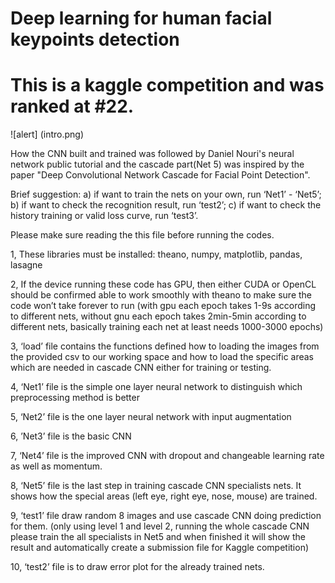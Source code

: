 # Deep learning for human facial keypoints detection
# This is a kaggle competition and was ranked at #22. 

![alert] (intro.png)

How the CNN built and trained was followed by Daniel Nouri's neural network public tutorial and the cascade part(Net 5) was inspired by the paper "Deep Convolutional Network Cascade for Facial Point Detection". 

Brief suggestion: a) if want to train the nets on your own, run ‘Net1’ - ‘Net5’; b) if want to check the recognition result, run ‘test2’; c) if want to check the history training or valid loss curve, run ‘test3’. 


Please make sure reading the this file before running the codes.

1, These libraries must be installed: theano, numpy, matplotlib, pandas, lasagne 

2, If the device running these code has GPU, then either CUDA or OpenCL should be confirmed able to work smoothly with theano to make sure the code won’t take forever to run (with gpu each epoch takes 1-9s according to different nets, without gnu each epoch takes 2min-5min according to different nets, basically training each net at least needs 1000-3000 epochs)

3, ‘load’ file contains the functions defined how to loading the images from the provided csv to our working space and how to load the specific areas which are needed in cascade CNN either for training or testing. 

4, ‘Net1’ file is the simple one layer neural network to distinguish which preprocessing method is better

5, ‘Net2’ file is the one layer neural network with input augmentation

6, ’Net3’ file is the basic CNN

7, ‘Net4’ file is the improved CNN with dropout and changeable learning rate as well as momentum.

8, ‘Net5’ file is the last step in training cascade CNN specialists nets. It shows how the special areas (left eye, right eye, nose, mouse) are trained. 

9, ‘test1’ file draw random 8 images and use cascade CNN doing prediction for them. (only using level 1 and level 2, running the whole cascade CNN please train the all specialists in Net5 and when finished it will show the result and automatically create a submission file for Kaggle competition) 

10, ‘test2’ file is to draw error plot for the already trained nets.
